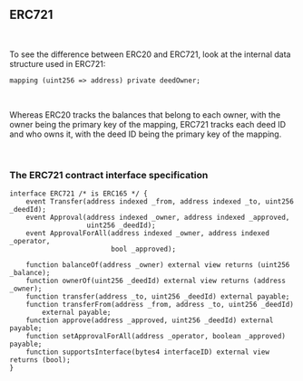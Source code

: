 ## ERC721

<br>


To see the difference between ERC20 and ERC721, look at the internal data structure used in ERC721:


```
mapping (uint256 => address) private deedOwner;
```

<br>

Whereas ERC20 tracks the balances that belong to each owner, with the owner being the primary key of the mapping, 
ERC721 tracks each deed ID and who owns it, with the deed ID being the primary key of the mapping. 

<br>


### The ERC721 contract interface specification


```
interface ERC721 /* is ERC165 */ {
    event Transfer(address indexed _from, address indexed _to, uint256 _deedId);
    event Approval(address indexed _owner, address indexed _approved,
                   uint256 _deedId);
    event ApprovalForAll(address indexed _owner, address indexed _operator,
                         bool _approved);

    function balanceOf(address _owner) external view returns (uint256 _balance);
    function ownerOf(uint256 _deedId) external view returns (address _owner);
    function transfer(address _to, uint256 _deedId) external payable;
    function transferFrom(address _from, address _to, uint256 _deedId)
        external payable;
    function approve(address _approved, uint256 _deedId) external payable;
    function setApprovalForAll(address _operator, boolean _approved) payable;
    function supportsInterface(bytes4 interfaceID) external view returns (bool);
}
```
